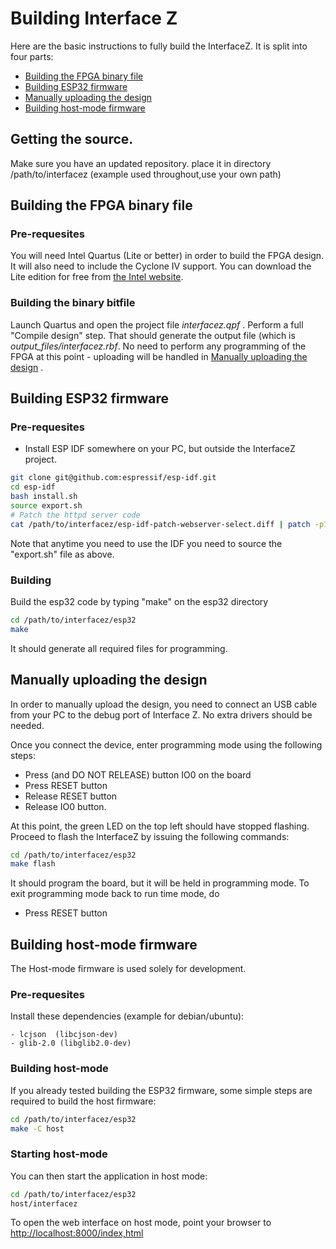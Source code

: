 # Building Interface Z
Here are the basic instructions to fully build the InterfaceZ. It is split into four parts:
- [Building the FPGA binary file](#building-the-fpga-binary-file)
- [Building ESP32 firmware](#building-esp32-firmware)
- [Manually uploading the design](#manually-uploading-the-design)
- [Building host-mode firmware](#building-host-mode-firmware)

## Getting the source.
Make sure you have an updated repository. place it in directory /path/to/interfacez (example used throughout,use your own path)

## Building the FPGA binary file

### Pre-requesites
You will need Intel Quartus (Lite or better) in order to build the FPGA design. It will also need to include the Cyclone IV support.
You can download the Lite edition for free from [the Intel website](https://fpgasoftware.intel.com/?edition=lite).

### Building the binary bitfile
Launch Quartus and open the project file *interfacez.qpf* . Perform a full "Compile design" step. That should generate the output file (which is
*output_files/interfacez.rbf*. No need to perform any programming of the FPGA at this point - uploading will be handled in [Manually uploading the design](#manually-uploading-the-design) .

## Building ESP32 firmware
### Pre-requesites

- Install ESP IDF somewhere on your PC,  but outside the InterfaceZ project.
```bash
git clone git@github.com:espressif/esp-idf.git
cd esp-idf
bash install.sh
source export.sh
# Patch the httpd server code
cat /path/to/interfacez/esp-idf-patch-webserver-select.diff | patch -p1
```

Note that anytime you need to use the IDF you need to source the "export.sh" file as above.

### Building

Build the esp32 code by typing "make" on the esp32 directory

```bash
cd /path/to/interfacez/esp32
make
```
It should generate all required files for programming.

## Manually uploading the design

In order to manually upload the design, you need to connect an USB cable from your PC to the debug port of Interface Z. No extra drivers should be needed.

Once you connect the device, enter programming mode using the following steps:
- Press (and DO NOT RELEASE) button IO0 on the board
- Press RESET button
- Release RESET button
- Release IO0 button.

At this point, the green LED on the top left should have stopped flashing.
Proceed to flash the InterfaceZ by issuing the following commands:
```bash
cd /path/to/interfacez/esp32
make flash
```
It should program the board, but it will be held in programming mode. To exit programming mode back to run time mode, do
- Press RESET button

## Building host-mode firmware
The Host-mode firmware is used solely for development.
### Pre-requesites
Install these dependencies (example for debian/ubuntu):
	
	- lcjson  (libcjson-dev)
	- glib-2.0 (libglib2.0-dev)

### Building host-mode
If you already tested building the ESP32 firmware, some simple steps are required to build the host firmware:

```bash
cd /path/to/interfacez/esp32
make -C host
```
### Starting host-mode
You can then start the application in host mode:
```bash
cd /path/to/interfacez/esp32
host/interfacez
```
To open the web interface on host mode, point your browser to [http://localhost:8000/index,html]([http://localhost:8000/index,html)

